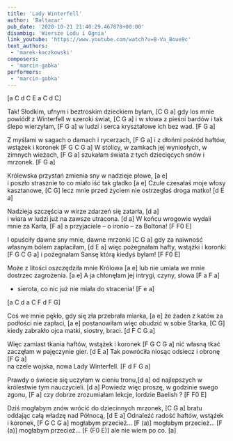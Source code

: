 ```yaml
---
title: 'Lady Winterfell'
author: 'Baltazar'
pub_date: '2020-10-21 21:40:29.467878+00:00'
disambig: 'Wiersze Lodu i Ognia'
link_youtube: 'https://www.youtube.com/watch?v=B-Va_Boue9c'
text_authors:
 - 'marek-kaczkowski'
composers:
 - 'marcin-gabka'
performers:
 - 'marcin-gabka'
---
```


[a C d C E a C d C]

Tak! Słodkim, ufnym i beztroskim dzieckiem byłam, [C G a]
gdy los mnie powiódł z Winterfell w szeroki świat, [C G a]
i  w słowa z pieśni bardów i tak ślepo wierzyłam, [F G a]
w ludzi i serca kryształowe ich bez wad. [F G a]

Z myślami w sagach o damach i rycerzach, [F G a]
i z dłońmi pośród haftów, wstążek i koronek [F G C G a]
W stolicy, w zamkach jej wyniosłych, w zimnych wieżach, [F G a]
szukałam świata z tych dziecięcych snów i mrzonek. [F G a]

Królewska przystań zmienia sny w nadzieje płowe,  [a e]       
i poszło strasznie to co miało iść tak gładko [a e]
Czule czesałaś moje włosy kasztanowe, [C G]
lecz mnie przed życiem nie ostrzegłaś droga matko! [d E a]

Nadzieja szczęścia w wirze zdarzeń się zatarła,    [d a]           
i wiara w ludzi już na zawsze utracona. [d a]
W końcu wrogowie wydali mnie za Karła, [F a]
a przyjaciele – o ironio – za Boltona! [F F0 E]

I opuściły dawne sny mnie, dawne mrzonki [C G a]
gdy za naiwność własnym bólem zapłaciłam, [d E a]
więc pożegnałam hafty, wstążki i koronki [F G C G a]
i pożegnałam Sansę        którą kiedyś byłam! [F F0 E]

Może z litości oszczędziła mnie Królowa [a e]
lub nie umiała we mnie dostrzec zagrożenia. [a e]
A ja chłonęłam jej intrygi, czyny, słowa [F a F a]
- sierota, co nic już nie miała do stracenia!  [F e a]

[a C d a C F d F G]
		
Coś we mnie pękło, gdy się zła przebrała miarka, [a e]
że żaden z katów za podłości nie zapłaci, [a e]
postanowiłam więc obudzić w sobie Starka, [C G]
kiedy zabrakło ojca matki, siostry, braci. [d F C G a]

Więc zamiast tkania haftów, wstążek i koronek [F G C G a]
nić własną tkać zaczęłam w pajęczynie gier. [d E a]
Tak powróciła niosąc odsiecz i obronę [F G a]           
na czele wojska, nowa Lady Winterfell. [F d F G a]

Prawdy o świecie się uczyłam w cieniu tronu,[d a]
od najlepszych w królestwie tym nauczycieli. [d a]
Powiedz więc proszę, w godzinie swego zgonu, [F a]
czy dobrze zrozumiałam lekcje, lordzie Baelish ? [F F0 E]

Dziś mogłabym znów wrócić  do dziecinnych mrzonek, [C G a]
bratu oddając całą władzę nad Północą, [d E a]
Odnaleźć radość haftów, wstążek i koronek, [F G C G a]
mogłabym przecież… [F (a)]
mogłabym przecież… [F (a)]
mogłabym przecież… [F (F0 E)]
ale nie wiem po co. [a]